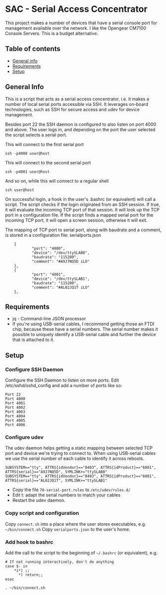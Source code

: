 # SAC - Serial Access Concentrator
This project makes a number of devices that have a serial console port for management available over the network.
I like the Opengear CM7100 Console Servers. This is a budget alternative.

## Table of contents
* [General info](#general-info)
* [Requirements](#requirements)
* [Setup](#setup)

## General Info
This is a script that acts as a serial access concentrator, i.e. it makes a number of local serial ports accessible via SSH. It leverages on-board technologies, such as SSH for secure access and udev for device management.

Besides port 22 the SSH daemon is configured to also listen on port 4000 and above. The user logs in, and depending on the port the user selected the script selects a serial port.

This will connect to the first serial port
```
ssh -p4000 user@host 
```
This will connect to the second serial port
```
ssh -p4001 user@host 
```
And so on, while this will connect to a regular shell
```
ssh user@host 
```

On successful login, a hook in the user's .bashrc (or equivalent) will call a script. The script checks if the login originated from an SSH session. If true, it will evaluate the incoming TCP port of that session. It will look up the TCP port in a configuration file. If the script finds a mapped serial port for the incoming TCP port, it will open a screen session, otherwise it will exit.

The mapping of TCP port to serial port, along with baudrate and a comment, is stored in a configuration file: serialports.json
```
	{
			"port": "4000",
			"device": "/dev/ttySLAB0",
			"baudrate": "115200",
			"comment": "#A9J7NQ5D iLO"
	},
	{
			"port": "4001",
			"device": "/dev/ttySLAB1",
			"baudrate": "115200",
			"comment": "#AL02JQ1T iLO"
	},
```

## Requirements
* jq - Command-line JSON processor
* If you're using USB-serial cables, I recommend getting those an FTDI chip, because these have a serial numbers. The serial number makes it possible to uniquely identify a USB-serial cable and further the device that is attached to it.


## Setup


### Configure SSH Daemon
Configure the SSH Daemon to listen on more ports. Edit /etc/sshd/sshd_config and add a number of ports like so:
```
Port 22
Port 4000
Port 4001
Port 4002
Port 4003
Port 4004
Port 4005
Port 4006
```

### Configure udev
The udev daemon helps getting a static mapping between selected TCP port and device we're trying to connect to. When using USB-serial cables we use the serial number of each cable to identify it across reboots. 
```
SUBSYSTEM=="tty", ATTRS{idVendor}=="0403", ATTRS{idProduct}=="6001", ATTRS{serial}=="A9J7NQ5D", SYMLINK+="ttySLAB0"
SUBSYSTEM=="tty", ATTRS{idVendor}=="0403", ATTRS{idProduct}=="6001", ATTRS{serial}=="AL02JQ1T", SYMLINK+="ttySLAB1"
```
* Copy the file `70-serial-port.rules` to `/etc/udev/rules.d/`
* Edit t: adapt the serial numbers to match your cables
* Restart the udev daemon.

### Copy script and configuration
Copy `connect.sh` into a place where the user stores executables, e.g. `~/bin/connect.sh`
Copy `serialports.json` to the user's home.

### Add hook to bashrc
Add the call to the script to the beginning of `~/.bashrc` (or equivalent), e.g.
```
# If not running interactively, don't do anything
case $- in
    *i*) ;;
      *) return;;
esac

. ~/bin/connect.sh
```


